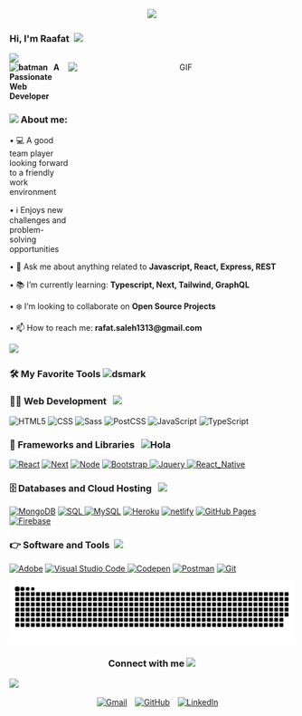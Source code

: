 <p align="center">
    <img src="https://readme-typing-svg.herokuapp.com?font=Architects+Daughter&color=7AF79A&size=30&lines=MERN+Stack+Developer;Front+End+Developer;&center=true&width=330&height=39">
</p>

<h3 align="left">  <b>
Hi, I'm Raafat&nbsp </b>
  <img src="https://media.giphy.com/media/hvRJCLFzcasrR4ia7z/giphy.gif" width="32">
</h3>
<p><img src="https://raw.githubusercontent.com/andreasbm/readme/master/assets/lines/aqua.png" width="50%" align="left"></p>


<a target="_blank" align="center">
  <img align="right" top="200" height="350" width="400" alt="GIF" src="https://media.giphy.com/media/SWoSkN6DxTszqIKEqv/giphy.gif">
</a>


<h4 align="left"><img src='https://c.tenor.com/--AQwe1rA8EAAAAi/batman-pixel-art.gif' alt="batman" width="30px"> &nbsp A Passionate Web Developer </h4>
<div align="left">
    <h3><img src="https://media.giphy.com/media/ObNTw8Uzwy6KQ/giphy.gif" width="22px"> About me:</h3>
   <p>• 💻 A good team player looking forward to a friendly work environment</p>
  <p>• ℹ️ Enjoys new challenges and problem-solving opportunities</p>
    <p>• 💬 Ask me about anything related to <b>Javascript, React, Express, REST</b></p>
           <p>• 📚 I’m currently learning: <b>Typescript, Next, Tailwind, GraphQL</b></p>
<p> • ❄️ I’m looking to collaborate on <b>Open Source Projects</b></p>
        <p>• 📫 How to reach me: <b>rafat.saleh1313@gmail.com</b></p>
</div>
<img src="https://raw.githubusercontent.com/andreasbm/readme/master/assets/lines/aqua.png">



<h3><b> 🛠️ <b>My Favorite Tools</b> </b> <img alt="dsmark" height="37px" width="40px" src="https://c.tenor.com/P7zWdgA3E2EAAAAi/spunchbob-the-g.gif"></h3>

<h3>👨‍💻 Web Development &nbsp <img src = "https://media2.giphy.com/media/QssGEmpkyEOhBCb7e1/giphy.gif?cid=ecf05e47a0n3gi1bfqntqmob8g9aid1oyj2wr3ds3mg700bl&rid=giphy.gif" width = "22px"> </h3>
<p>
        <img src="https://img.shields.io/badge/HTML%20-%23E34F26.svg?logo=html5&logoColor=white" alt="HTML5" title="HTML5" height="25" />
         <img alt="CSS" src="https://img.shields.io/badge/CSS%20-%231572B6.svg?logo=css3&logoColor=white"  alt="CSS3" title="CSS3" height="25" >
  <img src="https://img.shields.io/badge/Sass%20-%23E34F26.svg?logo=Sass&logoColor=white" alt="Sass" title="Sass" height="25" />
        <img src="https://img.shields.io/badge/PostCSS-282C34?logo=PostCSS&logoColor=white" alt="PostCSS" title="PostCSS" height="25" />
        <img src="https://img.shields.io/badge/JavaScript%20-%23F7DF1E.svg?logo=javascript&logoColor=black" alt="JavaScript" title="JavaScript" height="25" />
        <img src="https://img.shields.io/badge/TypeScript%20-%231572B6.svg?logo=TypeScript&logoColor=white" alt="TypeScript" title="TypeScript" height="25" />
</p>

<h3>🧰 Frameworks and Libraries &nbsp <img alt="Hola" height="30px" width="40px" src="https://emojipedia-us.s3.amazonaws.com/source/skype/289/ghost_1f47b.png" width="22px"></h3>
<p>
    <a href="#">  
      <img src="https://img.shields.io/badge/React-0078ff.svg?style=for-the-badge&logo=react&logoColor=61DAFB" alt="React" title="React" height="25" /></a>
     <a href="#">
  <img src="https://img.shields.io/badge/Next-0078d7.svg?logo=NextJS" alt="Next" title="Next" height="25" /></a>
    <a href="#">
   <img src="https://img.shields.io/badge/Node.js%20-%2343853D.svg?logo=node.js&logoColor=white" alt="Node" title="Node" height="25" /></a>
    <a href="#">
  <img src="https://img.shields.io/badge/Bootstrap-563D7C?style=for-the-badge&logo=bootstrap&logoColor=white" alt="Bootstrap" title="Bootstrap" height="25" />
  </a>
     <a href="#">
  <img src="https://img.shields.io/badge/Jquery%20-%23F7DF1E.svg?logo=Jquery" alt="Jquery" title="Jquery" height="25" />  </a>
    <a href="#">
        <img src="https://img.shields.io/badge/React_Native-0078a0.svg?style=for-the-badge&logo=react&logoColor=61DAFB" alt="React_Native" title="React_Native" height="25" /> </a>
</p>

<h3>🗄️ Databases and Cloud Hosting &nbsp <img src="https://media.giphy.com/media/qjqUcgIyRjsl2/giphy.gif" width="70"/></h3>
<p>
   <a href="#"><img alt="MongoDB" src ="https://img.shields.io/badge/MongoDB%20-%23F7DF1E.svg?logo=MongoDB&logoColor=white" title="MongoDB" height="25" ></a>
     <a href="#">   <img src="https://img.shields.io/badge/SQL%20-%23025E8C.svg?logo=amazon-dynamodb&logoColor=white" alt="SQL" title="SQL" height="25" />
  </a>
      <a href="#"><img alt="MySQL" src="https://img.shields.io/badge/MySQL-00000F?style=for-the-badge&logo=mysql&logoColor=white" alt="MySQL" title="MySQL" height="25" ></a>
    <a href="#"><img alt="Heroku" src="https://img.shields.io/badge/Heroku%20-%23430098.svg?logo=heroku&logoColor=white" alt="Heroku" title="Heroku" height="25" ></a>
   <a href="#"><img alt="netlify" src ="https://img.shields.io/badge/netlify-563D7C?style=for-the-badge?logo=netlify&logoColor=white" title="Netlify" height="25" ></a>
  <a href="#"><img alt="GitHub Pages" src="https://img.shields.io/badge/GitHub%20Pages-%23327FC7.svg?logo=github&logoColor=white" alt="GitHub Pages" title="GitHub Pages" height="25" ></a>
    <a href="#"><img alt="Firebase" src ="https://img.shields.io/badge/Firebase-%23316192.svg?logo=firebase&logoColor=white" title="Firebase" height="25" ></a>
</p>
<h3>👉 Software and Tools &nbsp<img src="https://emojis.slackmojis.com/emojis/images/1531849430/4246/blob-sunglasses.gif?1531849430" width="28"/></h3>
<p>
      <a href="#"><img alt="Adobe" src="https://img.shields.io/badge/Adobe%20-%23FF0000.svg?logo=adobe&logoColor=white" alt="Adobe" title="Adobe" height="25" ></a>
    <a href="#">
       <img alt="Visual Studio Code" src="https://img.shields.io/badge/Visual%20Studio%20Code-0078d7.svg?logo=visual-studio-code&logoColor=white" alt="Visual Studio Code" title="Visual Studio Code" height="25">
  </a>
    <a href="#"><img alt="Codepen" src="https://img.shields.io/badge/Codepen-000000.svg?logo=codepen&logoColor=white" alt="Codepen" title="Codepen" height="25" ></a>
    <a href="#"><img alt="Postman" src="https://img.shields.io/badge/Postman-FF6C37?logo=postman&logoColor=white" alt="postman" title="postman" height="25" ></a>
    <a href="#"><img alt="Git" src="https://img.shields.io/badge/Git%20-%23F05033.svg?logo=git&logoColor=white" alt="Git" title="Git" height="25" ></a>
</p>


<div align="center">
  <a href="#">
  <img  src="https://github.com/1999AZZAR/1999AZZAR/blob/main/resources/img/grid-snake.svg"
       alt="snake" /></a>
</div>


<h3 align="center" ><b>Connect with me</b> <img src='https://raw.githubusercontent.com/ShahriarShafin/ShahriarShafin/main/Assets/handshake.gif' width="60px"></h3>
<img src="https://raw.githubusercontent.com/andreasbm/readme/master/assets/lines/aqua.png">

<p align="center">
 <div align="center"  class="icons-social" style="margin-left: 10px;">
     <a style="margin-left: 10px;" target="_blank" href="mailto:rafat.saleh1313@gmail.com">
		<img src="https://img.icons8.com/bubbles/50/000000/gmail.png" alt="Gmail"/></a>
<!--    <a style="margin-left: 10px;" target="_blank" href="https://twitter.com/Rafat331">
			<img src="https://img.icons8.com/doodle/1x/twitter-squared--v2.png" ></a> -->
        <a style="margin-left: 10px;" target="_blank" href="https://github.com/Raafat-Saleh">
		<img src="https://img.icons8.com/bubbles/50/000000/github.png" alt="GitHub"/></a>
		   <a style="margin-left: 10px;"  target="_blank" href="https://www.linkedin.com/in/ra-f-at-5b31ba215/">
			 <img src="https://img.icons8.com/bubbles/50/000000/linkedin.png" alt="LinkedIn"/></a>
      </div>
</p>

